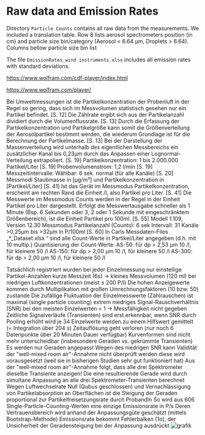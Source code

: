 # Raw data and Emission Rates
Directory `Particle Counts` contains all raw data from the measurements. We included a translation table.
Row 8 lists aerosol spectrometers position (in cm) and particle size bin/category (Aerosol < 6.64 µm, Droplets > 6.64).
Columns bellow particle size bin list

The file `EmissionRates_wind instruments.xlsx` includes all emission rates with standard deviations.



https://www.wolfram.com/cdf-player/index.html 

https://www.wolfram.com/player/



Bei Umweltmessungen ist die Partikelkonzentration der Probenluft in der Regel so gering, dass sich im Messvolumen statistisch gesehen nur ein Partikel befindet. [S. 12]
Die Zählrate ergibt sich aus der Partikelanzahl dividiert durch die Volumenflussrate. [S. 13]
Durch die Erfassung der Partikelkonzentration und Partikelgröße kann somit die Größenverteilung der Aerosolpartikel bestimmt werden, die wiederum Grundlage ist für die Berechnung der Partikelmasse. [S. 13]
Bei der Darstellung der Massenverteilung wird unterhalb des eigentlichen Messbereichs ein zusätzlicher Kanal bis 0,23μm durch das Anpassen einer Lognormal-Verteilung extrapoliert. [S. 19]
Partikelkonzentration: 1 bis 2.000.000 Partikel/Liter [S. 19]
Probenvolumenstrom: 1,2 l/min [S. 19]
Messzeitintervalle: Wählbar: 6 sek. normal (für alle Kanäle) [S. 20]
Messmodi Staubmasse in [μg/m³] und Partikelkonzentration in [Partikel/Liter] [S. 41]
Ist das Gerät im Messmodus Partikelkonzentration, erscheint am rechten Rand die Einheit /l, also Partikel pro Liter. [S. 41]
Die Messwerte im Messmodus Counts werden in der Regel in der Einheit Partikel pro Liter dargestellt. Erfolgt die Messwertausgabe schneller als 1 Minute (Bsp. 6 Sekunden oder 3, 2 oder 1 Sekunde mit eingeschränktem Größenbereich), ist die Einheit Partikel pro 100ml. [S. 55]
Modell 1.109, Version 12.30 Messmodus Partikelanzahl (Counts): 6 sek Intervall: 31 Kanäle >0,25μm bis >32μm in P/100ml [S. 60]
In Carls Messdaten-Files „*_Dataset.xlsx “ sind alle Count-Werte in Partikel/Liter angegeben (d.h. mit 10 multip.)
Quantisierung der Count-Werte:
AS-50:	für dp > 2,53 µm 10 /l, für kleinere 50 /l
AS-150:	für dp > 2,00 µm 10 /l, für kleinere 50 /l
AS-300:	für dp > 2,00 µm 10 /l, für kleinere 50 /l


Tatsächlich registriert wurden bei jeder Einzelmessung nur einstellige Partikel-Anzahlen
kurze Messzeit (6s) → kleines Messvolumen (120 ml) bei
niedrigen Luftkonzentrationen (meist ≤ 200 P/l)
Die hohen Anzeigewerte kommen durch Multiplikation mit großen Umrechnungsfaktoren (10 bzw. 50) zustande
Die zufällige Fluktuation der Einzelmesswerte (Zählrauschen) ist maximal (single particle counting)
extrem niedriges Signal-Rauschverhältnis (SNR)
bei den meisten Einzelwerten < 1 → Messfähigkeit nicht gegeben
Zeitliche Signalverläufe (Transienten) sind erst erkennbar, wenn SNR durch Pooling erhöht wird
je 34 Einzelwerte werden zu einem Hilfswert gemittelt (= Integration über 204 s)
Zeitauflösung geht verloren (nur noch 6 Datenpunkte über 20 Minuten Dauer verfügbar)
Kurvenformen sind nicht mehr unterscheidbar (insbesondere Geraden vs. gekrümmte Transienten)
Es werden nur Geraden angepasst
Wegen des niedrigen SNR kann Validität der "well-mixed room air"-Annahme nicht überprüft werden
diese wird vorausgesetzt (weil sie in bisherigen Studien sehr gut funktioniert hat)
Aus der "well-mixed room air"-Annahme folgt, dass alle drei Spektrometer dieselbe Transiente anzeigen!
Die eine resultierende Gerade wird durch simultane Anpassung an alle drei Spektrometer-Transienten berechnet
Wegen Luftwechselrate Null (Qubus geschlossen) und Vernachlässigung von Partikelabsorption an Oberflächen
ist die Steigung der Geraden proportional zur Partikelfreisetzungsrate durch ProbandIn
So wird aus 606 Single-Particle-Counting-Werten eine einzige Emissionsrate in P/s
Deren Vertrauensbereich wird anhand der Anpassungsgüte geschätzt (mittels Bootstrap-Methode)
Emissionsrate bekommt Fehlerbalken (1σ), der Unsicherheit der Geradensteigung bei der Anpassung ausdrückt
![grafik](https://user-images.githubusercontent.com/92682699/140093794-285fae8b-8e69-4643-938d-c168bd46e765.png)

